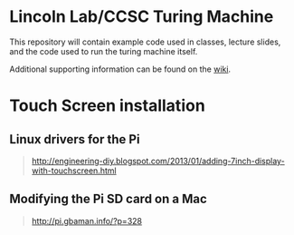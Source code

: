 # Lincoln Lab/CCSC Turing Machine

This repository will contain example code used in classes, lecture slides, and the code used to run the turing machine itself.

Additional supporting information can be found on the [wiki](https://github.com/jlepird/turing/wiki).


# Touch Screen installation

## Linux drivers for the Pi
> http://engineering-diy.blogspot.com/2013/01/adding-7inch-display-with-touchscreen.html

## Modifying the Pi SD card on a Mac
> http://pi.gbaman.info/?p=328
